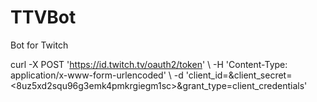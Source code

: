 # TTVBot
Bot for Twitch

curl -X POST 'https://id.twitch.tv/oauth2/token' \ -H 'Content-Type: application/x-www-form-urlencoded' \ -d 'client_id=<rd9xquobiaihtwaxy09sgdfzhp1l6m>&client_secret=<8uz5xd2squ96g3emk4pmkrgiegm1sc>&grant_type=client_credentials'
